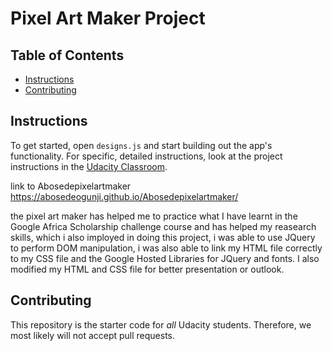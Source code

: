 # Pixel Art Maker Project

## Table of Contents

* [Instructions](#instructions)
* [Contributing](#contributing)

## Instructions

To get started, open `designs.js` and start building out the app's functionality.
For specific, detailed instructions, look at the project instructions in the [Udacity Classroom](https://classroom.udacity.com/me).

link to Abosedepixelartmaker
https://abosedeogunji.github.io/Abosedepixelartmaker/

the pixel art maker has helped me to practice what I have learnt in the Google Africa Scholarship challenge course and has helped my reasearch skills, which i also imployed in doing this project, i was able to use JQuery to perform DOM manipulation, i was also able to link my HTML file correctly to my CSS file and the Google Hosted Libraries for JQuery and fonts. I also modified my HTML and CSS file for better presentation or outlook.

## Contributing

This repository is the starter code for _all_ Udacity students. Therefore, we most likely will not accept pull requests.
